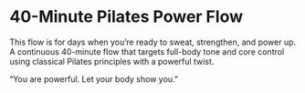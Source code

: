 # 40-Minute Pilates Power Flow

This flow is for days when you’re ready to sweat, strengthen, and power up. A continuous 40-minute flow that targets full-body tone and core control using classical Pilates principles with a powerful twist.

“You are powerful. Let your body show you.”

